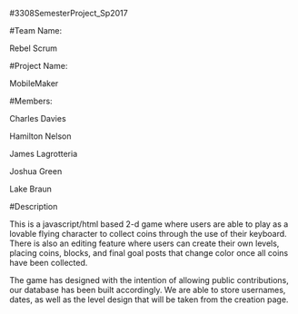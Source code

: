 #3308SemesterProject_Sp2017

#Team Name:

Rebel Scrum

#Project Name: 

MobileMaker


#Members:

Charles Davies

Hamilton Nelson

James Lagrotteria

Joshua Green

Lake Braun


#Description

This is a javascript/html based 2-d game where users are able to play as a lovable flying character to collect coins through the use of their keyboard.  There is also an editing feature where users can create their own levels, placing coins, blocks, and final goal posts that change color once all coins have been collected.  
 
The game has designed with the intention of allowing public contributions, our database has been built accordingly.  We are able to store usernames, dates, as well as the level design that will be taken from the creation page.  

